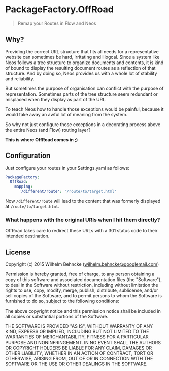 # PackageFactory.OffRoad

> Remap your Routes in Flow and Neos

## Why?

Providing the correct URL structure that fits all needs for a representative website can sometimes be hard, irritating
and illogcal. Since a system like Neos follows a tree structure to organize documents and contents, it is kind of bound
to display the resulting document routes as a reflection of that structure. And by doing so, Neos provides us with a
whole lot of stability and reliability.

But sometimes the purpose of organisation can conflict with the purpose of representation. Sometimes parts of the tree
structure seem redundant or misplaced when they display as part of the URL.

To teach Neos how to handle those exceptions would be painful, because it would take away an awful lot of meaning from
the system.

So why not just configure those exceptions in a decorating process above the entire Neos (and Flow) routing layer?

**This is where OffRoad comes in ;)**

## Configuration

Just configure your routes in your Settings.yaml as follows:

```yaml
PackageFactory:
  OffRoad:
    mapping:
      '/different/route': '/route/to/target.html'
```

Now `/different/route` will lead to the content that was formerly displayed at `/route/to/target.html`.

### What happens with the original URIs when I hit them directly?

OffRoad takes care to redirect these URLs with a 301 status code to their intended destination.

## License

Copyright (c) 2015 Wilhelm Behncke (wilhelm.behncke@googlemail.com)

Permission is hereby granted, free of charge, to any person obtaining a copy
of this software and associated documentation files (the "Software"), to deal
in the Software without restriction, including without limitation the rights
to use, copy, modify, merge, publish, distribute, sublicense, and/or sell
copies of the Software, and to permit persons to whom the Software is
furnished to do so, subject to the following conditions:

The above copyright notice and this permission notice shall be included in
all copies or substantial portions of the Software.

THE SOFTWARE IS PROVIDED "AS IS", WITHOUT WARRANTY OF ANY KIND, EXPRESS OR
IMPLIED, INCLUDING BUT NOT LIMITED TO THE WARRANTIES OF MERCHANTABILITY,
FITNESS FOR A PARTICULAR PURPOSE AND NONINFRINGEMENT.  IN NO EVENT SHALL THE
AUTHORS OR COPYRIGHT HOLDERS BE LIABLE FOR ANY CLAIM, DAMAGES OR OTHER
LIABILITY, WHETHER IN AN ACTION OF CONTRACT, TORT OR OTHERWISE, ARISING FROM,
OUT OF OR IN CONNECTION WITH THE SOFTWARE OR THE USE OR OTHER DEALINGS IN
THE SOFTWARE.
